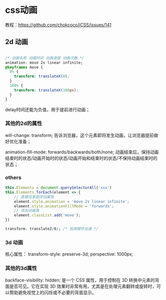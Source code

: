 # css动画

教程：<https://github.com/chokcoco/iCSS/issues/141>

## 2d 动画

```css

/* 动画名称 动画时间 动画速度 动画次数 */
animation: move 2s linear infinite; 
@keyframes move {
  0% {
    transform: translateX(0);
  }
  100% {
    transform: translateX(100px);
  }
}
```

delay时间还能为负值，用于提前进行动画；

### 其他的2d的属性

will-change: transform;
告诉浏览器，这个元素即将发生动画，让浏览器提前做好优化准备；

animation-fill-mode: forwards/backwards/both/none;
动画结束后，保持动画结束时的状态/动画开始时的状态/动画开始和结束时的状态/不保持动画结束时的状态；


### others

```js
this.Elements = document.querySelectorAll('xxx')
this.Elements.forEach(element => {
    // 直接往里面添加属性
    element.style.animation = 'move 2s linear infinite';
    element.style.animationFillMode = 'forwards';
    // 添加动画类
    element.classList.add('move');
})
```

```css
transform: translateZ(0); /* 启用硬件加速 */
```

### 3d 动画

核心属性：
transform-style: preserve-3d; 
perspective: 1000px; 


### 其他的3d属性
backface-visibility: hidden; 是一个 CSS 属性，用于控制在 3D 转换中元素的背面是否可见。它在实现 3D 效果时非常有用，尤其是在处理元素翻转或旋转时，可以帮助避免视觉上的闪烁或不必要的背面显示。
